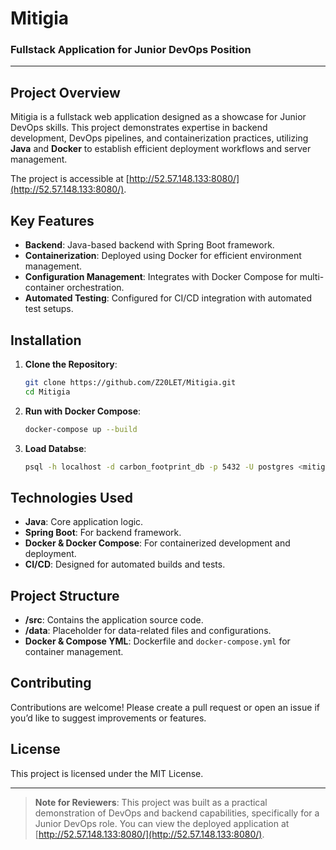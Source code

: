 # Mitigia

### Fullstack Application for Junior DevOps Position

---

## Project Overview 

Mitigia is a fullstack web application designed as a showcase for Junior DevOps skills. This project demonstrates expertise in backend development, DevOps pipelines, and containerization practices, utilizing **Java** and **Docker** to establish efficient deployment workflows and server management.

The project is accessible at [http://52.57.148.133:8080/](http://52.57.148.133:8080/).

## Key Features

- **Backend**: Java-based backend with Spring Boot framework.
- **Containerization**: Deployed using Docker for efficient environment management.
- **Configuration Management**: Integrates with Docker Compose for multi-container orchestration.
- **Automated Testing**: Configured for CI/CD integration with automated test setups.

## Installation

1. **Clone the Repository**:
   ```bash
   git clone https://github.com/Z20LET/Mitigia.git
   cd Mitigia
   ```
2. **Run with Docker Compose**:
   ```bash
   docker-compose up --build
   ```

2. **Load Databse**:
   ```bash
   psql -h localhost -d carbon_footprint_db -p 5432 -U postgres <mitigia.sql
   ```

## Technologies Used

- **Java**: Core application logic.
- **Spring Boot**: For backend framework.
- **Docker & Docker Compose**: For containerized development and deployment.
- **CI/CD**: Designed for automated builds and tests.

## Project Structure

- **/src**: Contains the application source code.
- **/data**: Placeholder for data-related files and configurations.
- **Docker & Compose YML**: Dockerfile and `docker-compose.yml` for container management.

## Contributing

Contributions are welcome! Please create a pull request or open an issue if you’d like to suggest improvements or features.

## License

This project is licensed under the MIT License.

---

> **Note for Reviewers**: This project was built as a practical demonstration of DevOps and backend capabilities, specifically for a Junior DevOps role. You can view the deployed application at [http://52.57.148.133:8080/](http://52.57.148.133:8080/).